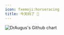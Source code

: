 ```yaml
---
icon: fxemoji:horseracing
title: 今天码了 🐎
---
```



![DrAugus's Github chart](https://ghchart.rshah.org/draugus)
